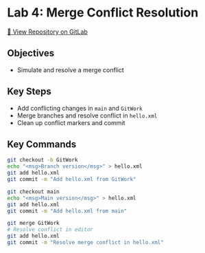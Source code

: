 # Lab 4: Merge Conflict Resolution

[🔗 View Repository on GitLab](https://gitlab.com/demo-group2124432/demo-project)

## Objectives
- Simulate and resolve a merge conflict

## Key Steps
- Add conflicting changes in `main` and `GitWork`
- Merge branches and resolve conflict in `hello.xml`
- Clean up conflict markers and commit

## Key Commands
```bash
git checkout -b GitWork
echo "<msg>Branch version</msg>" > hello.xml
git add hello.xml
git commit -m "Add hello.xml from GitWork"

git checkout main
echo "<msg>Main version</msg>" > hello.xml
git add hello.xml
git commit -m "Add hello.xml from main"

git merge GitWork
# Resolve conflict in editor
git add hello.xml
git commit -m "Resolve merge conflict in hello.xml"
```
